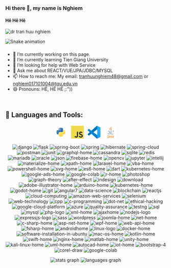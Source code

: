 ### Hi there 👋, my name is Nghiem
#### Hê Hê Hê
![dr tran huu nghiem](https://user-images.githubusercontent.com/72342095/121803362-5dab3380-cc6b-11eb-9cd0-f5fbfa907754.gif)

<!-- ![Hệ hệ Hệ](https://user-images.githubusercontent.com/72342095/116647597-1d3a7380-a9a5-11eb-9088-0a77f3e7f44c.png) -->
<img src="https://raw.githubusercontent.com/tranhuunghiem99/tranhuunghiem99/output/snake.svg" alt="Snake animation" />

###
<!--
Skills: 
- Front-End: VUE JS / REACT JS / JS / HTML / CSS/ SASS
- Back-End: JSP/ SpringFW /NodeJS.
- NoCode/LowCode: OutSystems.
- UX/UI Desigin: Figma/AdobeXD/Adobe Photoshop.
- Database: 
    + SQL: SQL Server / MySQL/ PostgreSQL.
    + NoSQL:MongoDB.
- Operating System: 
    + Linux Mint / Ubuntu /ZorinOS.
    + Windows.
    + FydeOS / ChromeOS.-->
- 🔭 I’m currently working on this page. 
- 🌱 I’m currently learning Tien Giang University 
- 🤔 I’m looking for help with Web Service 
- 💬 Ask me about REACT/VUE/JPA/JDBC/MYSQL 
- 📫 How to reach me: My email: tranhuunghiem48@gmail.com or nghiem017101004@tgu.edu.vn
- 😄 Pronouns: HÊ, HÊ HÊ ;:")) 

<!--
[<img src='https://cdn.jsdelivr.net/npm/simple-icons@3.0.1/icons/github.svg' alt='github' height='40'>](https://github.com/tranhuunghiem99)  
![](https://komarev.com/ghpvc/?username=tranhuunghiem99&color=green)

## ✉️ Find me on:


<p align="center">
 <a href="https://github.com/tranhuunghiem99" target="_blank" rel="noopener noreferrer"> <img src="https://raw.githubusercontent.com/iconic/open-iconic/master/svg/globe.svg" alt="Python" height="40" style="vertical-align:top; margin:4px"> </a>
 <a href="https://linkedin.com/" target="_blank" rel="noopener noreferrer"> <img src="https://cdn.jsdelivr.net/npm/simple-icons@v3/icons/linkedin.svg" alt="Python" height="40" style="vertical-align:top; margin:4px"></a>
 <a href="mailto:tranhuunghie48@gmail.com"> <img src="https://cdn.jsdelivr.net/npm/simple-icons@v3/icons/gmail.svg" alt="Python" height="40" style="vertical-align:top; margin:4px"></a>
</p>
-->
<br />


###
## 🧰 Languages and Tools:
<p align="center" height="40" style="vertical-align:top; margin:4px>
    
<img src="https://cdn.jsdelivr.net/gh/devicons/devicon/icons/python/python-original.svg" height="40" alt="python logo"  />
<img src="https://raw.githubusercontent.com/github/explore/80688e429a7d4ef2fca1e82350fe8e3517d3494d/topics/python/python.png" alt="Python" height="40" style="vertical-align:top; margin:4px">
<img src="https://raw.githubusercontent.com/github/explore/80688e429a7d4ef2fca1e82350fe8e3517d3494d/topics/javascript/javascript.png" alt="Javascript" height="40" style="vertical-align:top; margin:4px">
<img src="https://raw.githubusercontent.com/github/explore/80688e429a7d4ef2fca1e82350fe8e3517d3494d/topics/visual-studio-code/visual-studio-code.png" alt="VS Code" height="40" style="vertical-align:top; margin:4px">
<img src="https://raw.githubusercontent.com/github/explore/80688e429a7d4ef2fca1e82350fe8e3517d3494d/topics/java/java.png" alt="Java" height="40" style="vertical-align:top; margin:4px">
<p align="center" height="40" style="vertical-align:top; margin:4px>
    
![vue-js-home](https://github.com/tranhuunghiem99/tranhuunghiem99/assets/72342095/595d5e19-1dac-4d54-8fae-d25d153887d3)
![django](https://github.com/tranhuunghiem99/tranhuunghiem99/assets/72342095/66f7ef4f-a17b-4055-a3b7-d852c710e843)
![flask](https://github.com/tranhuunghiem99/tranhuunghiem99/assets/72342095/e92e8b0e-788f-4173-a54c-b490e519c048)
![spring-boot](https://github.com/tranhuunghiem99/tranhuunghiem99/assets/72342095/d07b04cb-d275-4ce4-8b76-5bd9f7746b23)
![spring](https://github.com/tranhuunghiem99/tranhuunghiem99/assets/72342095/7b307796-1063-4db5-83c5-2cf073faf78a)
![hibernate](https://github.com/tranhuunghiem99/tranhuunghiem99/assets/72342095/ea720e74-9e88-4404-ab2b-da8b91fdb00b)
![spring-cloud](https://github.com/tranhuunghiem99/tranhuunghiem99/assets/72342095/65d36022-167f-4356-91e2-6e33a050dabc)
![postman](https://github.com/tranhuunghiem99/tranhuunghiem99/assets/72342095/f82b102b-c14e-4dbe-ae1d-02feaf223b0b)
![junit](https://github.com/tranhuunghiem99/tranhuunghiem99/assets/72342095/546e94c9-5b36-4a08-aa39-34b2b822c68d)
![graphql-home](https://github.com/tranhuunghiem99/tranhuunghiem99/assets/72342095/58212f9b-9c77-4073-a689-b2e362b21b95)
![cassandra](https://github.com/tranhuunghiem99/tranhuunghiem99/assets/72342095/59c8e8cb-0d84-40ce-b674-95f59eb04490)
![sqlite](https://github.com/tranhuunghiem99/tranhuunghiem99/assets/72342095/3a99a75d-baf3-492e-af25-79980d2d662d)
![redis](https://github.com/tranhuunghiem99/tranhuunghiem99/assets/72342095/14dca80e-73e0-462f-bbff-dce434854832)
![mariadb](https://github.com/tranhuunghiem99/tranhuunghiem99/assets/72342095/9162d70b-0055-4477-b729-5c356cadc44e)
![oracle](https://github.com/tranhuunghiem99/tranhuunghiem99/assets/72342095/c5e40064-494d-4175-aa56-0fd10fbbe87e)
![json](https://github.com/tranhuunghiem99/tranhuunghiem99/assets/72342095/04bb04a0-95d2-40cf-be80-5fb47d41d15a)
![firebase-home](https://github.com/tranhuunghiem99/tranhuunghiem99/assets/72342095/57fc2579-36ea-4c66-97a2-9c1b40ebc9b0)
![opencv](https://github.com/tranhuunghiem99/tranhuunghiem99/assets/72342095/c6b37999-7835-4d19-a971-0a9c9563381d)
![jupyter](https://github.com/tranhuunghiem99/tranhuunghiem99/assets/72342095/93061341-47f4-46b5-b2eb-1b48d70ba0ff)
![intellij](https://github.com/tranhuunghiem99/tranhuunghiem99/assets/72342095/a672eb3c-a028-4e90-bafe-e56afcc4581f)
![materialize-home](https://github.com/tranhuunghiem99/tranhuunghiem99/assets/72342095/6ec538c8-4067-49f5-af27-5e1f3b2b259b)
![xpath-home](https://github.com/tranhuunghiem99/tranhuunghiem99/assets/72342095/93ef95a2-269b-472e-b703-bcbb8886d9cb)
![laravel-home](https://github.com/tranhuunghiem99/tranhuunghiem99/assets/72342095/2d818d91-fcac-473e-8507-a0b270c2c2e1)
![vba-home](https://github.com/tranhuunghiem99/tranhuunghiem99/assets/72342095/df188ce9-d1b0-4742-8cca-2a384404c090)
![powershell-home](https://github.com/tranhuunghiem99/tranhuunghiem99/assets/72342095/e5cd409f-1747-4d74-b7af-e39e2fc1eee4)
![svg-home](https://github.com/tranhuunghiem99/tranhuunghiem99/assets/72342095/19f5c364-ca43-46de-a92a-c7d6e8210e36)
![es6-home](https://github.com/tranhuunghiem99/tranhuunghiem99/assets/72342095/ad609bcc-a474-49dd-9fa0-7fcbabaf839d)
![dart](https://github.com/tranhuunghiem99/tranhuunghiem99/assets/72342095/20747eaa-9372-4db4-bec9-3dddbdfa0feb)
![kubernetes-home](https://github.com/tranhuunghiem99/tranhuunghiem99/assets/72342095/56d435d3-7ce1-47d1-bdfb-6436e1cd63d2)
![google-ads-home](https://github.com/tranhuunghiem99/tranhuunghiem99/assets/72342095/09cf45b8-86ef-4375-a354-6ca104a76d68)
![google-colab](https://github.com/tranhuunghiem99/tranhuunghiem99/assets/72342095/c3c782f1-b67c-4efe-877d-d9b3e71c0307)
![r-home](https://github.com/tranhuunghiem99/tranhuunghiem99/assets/72342095/a1d0ad89-c034-4b2b-961c-3ada409b42af)
![photoshop](https://github.com/tranhuunghiem99/tranhuunghiem99/assets/72342095/f8b41706-9164-4d6b-bef7-ab9a3196932a)
![graph-theory](https://github.com/tranhuunghiem99/tranhuunghiem99/assets/72342095/9af492c6-037d-415d-a2b9-fa9de563b509)
![after-effect](https://github.com/tranhuunghiem99/tranhuunghiem99/assets/72342095/100a14a3-ebcb-451e-9514-238b2ca70810)
![indesign](https://github.com/tranhuunghiem99/tranhuunghiem99/assets/72342095/f39c2721-8071-451c-bf26-19ee3c47f24d)
![download](https://github.com/tranhuunghiem99/tranhuunghiem99/assets/72342095/131e3f04-6c31-40f8-acc5-0adc72a48643)
![adobe-illustrator-home](https://github.com/tranhuunghiem99/tranhuunghiem99/assets/72342095/a2dcb6df-c2ee-402c-8374-e74b375cba5c)
![arduino-home](https://github.com/tranhuunghiem99/tranhuunghiem99/assets/72342095/cfd9dc19-f610-43b2-8ad3-ca28ee13f0f0)
![kubernetes-home](https://github.com/tranhuunghiem99/tranhuunghiem99/assets/72342095/fced2687-8bd5-4f57-aee0-2cfe68e529d9)
![godot-home](https://github.com/tranhuunghiem99/tranhuunghiem99/assets/72342095/c56a1d2d-0f95-4971-98ee-58d36f4135cb)
![git](https://github.com/tranhuunghiem99/tranhuunghiem99/assets/72342095/809b66da-a46c-40c4-bb38-eaecac4c72eb)
![angular7](https://github.com/tranhuunghiem99/tranhuunghiem99/assets/72342095/18a78d41-7d9e-4b25-8dcb-7aee58233b8d)
![data-science](https://github.com/tranhuunghiem99/tranhuunghiem99/assets/72342095/c40e95b4-6972-490c-b386-55a876d95f06)
![blockchain](https://github.com/tranhuunghiem99/tranhuunghiem99/assets/72342095/eae3be3e-bb68-4b44-9f23-66a0accf6ad9)
![reactjs](https://github.com/tranhuunghiem99/tranhuunghiem99/assets/72342095/49014089-ebfc-4e4f-aba9-6bc78c528333)
![cloud-computing](https://github.com/tranhuunghiem99/tranhuunghiem99/assets/72342095/2e1d8fea-f72e-4b5d-845b-e2f3bd2a5779)
![amazon-web-services](https://github.com/tranhuunghiem99/tranhuunghiem99/assets/72342095/9b1afda6-8add-443c-90a2-9144d053e2a7)
![selenium](https://github.com/tranhuunghiem99/tranhuunghiem99/assets/72342095/741cc89f-7c3f-40c8-b67c-b655ed00cfae)
![web-technology](https://github.com/tranhuunghiem99/tranhuunghiem99/assets/72342095/800685f5-8db4-470f-8536-d6dde8923d33)
![cpp](https://github.com/tranhuunghiem99/tranhuunghiem99/assets/72342095/6a05f455-3a45-494b-9e53-d21d2ac5b7fd)
![c-programming](https://github.com/tranhuunghiem99/tranhuunghiem99/assets/72342095/2507f919-8c74-49c2-a19f-76c6227406d2)
![dot-net](https://github.com/tranhuunghiem99/tranhuunghiem99/assets/72342095/029ac8cf-4b57-436b-9ff8-dc1e6776e3af)
![ethical-hacking](https://github.com/tranhuunghiem99/tranhuunghiem99/assets/72342095/a10a6ca1-68ae-47ef-8dd3-6f7d93f6fcfd)
![google-cloud-platform](https://github.com/tranhuunghiem99/tranhuunghiem99/assets/72342095/68c21d09-e35b-4ef5-b2aa-707773f7c134)
![azure](https://github.com/tranhuunghiem99/tranhuunghiem99/assets/72342095/91184aac-3e07-469e-a61a-29a00ca37162)
![quality-assurance](https://github.com/tranhuunghiem99/tranhuunghiem99/assets/72342095/53b952e0-25b3-4057-bbe1-66ed23460bed)
![testng](https://github.com/tranhuunghiem99/tranhuunghiem99/assets/72342095/5490fb52-9723-4d64-b02c-f359d58cf5d5)
![sql](https://github.com/tranhuunghiem99/tranhuunghiem99/assets/72342095/44f877a8-c4ba-4e46-9a44-ce8ee7ed5868)
![mysql](https://github.com/tranhuunghiem99/tranhuunghiem99/assets/72342095/270ff997-5301-4acc-8eec-2329a60f3d3c)
![php-logo](https://github.com/tranhuunghiem99/tranhuunghiem99/assets/72342095/7b27738a-54da-4871-9a6e-9e37db0a2e7b)
![xml-home](https://github.com/tranhuunghiem99/tranhuunghiem99/assets/72342095/35059a77-9005-4465-b6e4-431d4e9c38a7)
![ajaxhome](https://github.com/tranhuunghiem99/tranhuunghiem99/assets/72342095/15b862f9-3fad-4d03-a01d-470e3f3444ba)
![nodejs-logo](https://github.com/tranhuunghiem99/tranhuunghiem99/assets/72342095/690bcd64-e56f-4697-990a-85dfb79d5751)
![expressjs-logo](https://github.com/tranhuunghiem99/tranhuunghiem99/assets/72342095/ae1e3b08-61e2-4a3b-b8d5-771edfe0befc)
![sass](https://github.com/tranhuunghiem99/tranhuunghiem99/assets/72342095/34510eeb-cb73-49b6-a1f6-7bd722093055)
![wordpress](https://github.com/tranhuunghiem99/tranhuunghiem99/assets/72342095/4e40b681-1693-4bcc-a658-552702941e56)
![joomla-home](https://github.com/tranhuunghiem99/tranhuunghiem99/assets/72342095/710dcb37-c99a-4061-8bb6-a240f93cb5db)
![net-home](https://github.com/tranhuunghiem99/tranhuunghiem99/assets/72342095/1cbc007e-8367-4936-92f4-740cf90815c7)
![c-sharp-home](https://github.com/tranhuunghiem99/tranhuunghiem99/assets/72342095/f068fba6-5383-4c63-85d2-d19245078678)
![asp-net-home](https://github.com/tranhuunghiem99/tranhuunghiem99/assets/72342095/78a58da6-2d75-4bcc-abcd-fca9f8a73b0f)
![wpf-home](https://github.com/tranhuunghiem99/tranhuunghiem99/assets/72342095/cb4b9334-f13f-49d8-a260-8b8a6656d2dc)
![web-api-home](https://github.com/tranhuunghiem99/tranhuunghiem99/assets/72342095/bef0c22d-de5e-4018-8d3c-cdf6be98772b)
![fsharp-home](https://github.com/tranhuunghiem99/tranhuunghiem99/assets/72342095/6d5f53bb-0569-4fe3-ac47-0bd9e3da49f0)
![androidhome](https://github.com/tranhuunghiem99/tranhuunghiem99/assets/72342095/3d3f0fe2-f9a6-4eb7-b4f3-2fa9a6306a41)
![linux-logo](https://github.com/tranhuunghiem99/tranhuunghiem99/assets/72342095/e17e074f-cf22-40fa-a93a-4b3406fe81d0)
![docker-home](https://github.com/tranhuunghiem99/tranhuunghiem99/assets/72342095/d44314cb-0a6f-4d41-acdb-3faf96553e5b)
![software-installation-in-ubuntu](https://github.com/tranhuunghiem99/tranhuunghiem99/assets/72342095/a9d1555b-393d-4c11-a61a-46d5a74d7223)
![mac-os-home](https://github.com/tranhuunghiem99/tranhuunghiem99/assets/72342095/f4aec994-2d12-44dd-891a-2ab41ee343ae)
![kotlin-home](https://github.com/tranhuunghiem99/tranhuunghiem99/assets/72342095/7f3ad741-da93-4755-b81a-7d4a5792a7c9)
![swift-home](https://github.com/tranhuunghiem99/tranhuunghiem99/assets/72342095/bffb8706-d83c-4327-8c01-25a79b503286)
![nginx-home](https://github.com/tranhuunghiem99/tranhuunghiem99/assets/72342095/ec8b7599-fccb-4585-ab7e-bb7b8bef38af)
![matlab-home](https://github.com/tranhuunghiem99/tranhuunghiem99/assets/72342095/2d05b9a1-8004-4c0f-962a-42ff7a303fd8)
![unity-home](https://github.com/tranhuunghiem99/tranhuunghiem99/assets/72342095/31463b6c-f405-4617-af40-7ce71e4e9b23)
![kali-linux-home](https://github.com/tranhuunghiem99/tranhuunghiem99/assets/72342095/7d87e1e0-9115-45ae-869e-bb44f208d1eb)
![uml-home](https://github.com/tranhuunghiem99/tranhuunghiem99/assets/72342095/38c712bc-8343-4686-b4d4-af710990a150)
![autocad-home](https://github.com/tranhuunghiem99/tranhuunghiem99/assets/72342095/4d6e8616-a353-442f-bc09-49d0f7f43599)
![iot-home](https://github.com/tranhuunghiem99/tranhuunghiem99/assets/72342095/c109838d-4f48-4e7c-a705-f4c006124ea5)
![bootstrap-4](https://github.com/tranhuunghiem99/tranhuunghiem99/assets/72342095/a82a6842-101f-490a-b440-94cad730d383)
![corel-draw](https://github.com/tranhuunghiem99/tranhuunghiem99/assets/72342095/08fe6375-9920-466d-9f83-c6d86304c5a5)
![google-colab](https://github.com/tranhuunghiem99/tranhuunghiem99/assets/72342095/014389ff-0f87-4b67-98de-968a0ef8b85d)
    
</p>    
</p>
<div align="center">
  <img src="https://github-readme-stats.vercel.app/api?username=tranhuunghiem99&hide_title=false&hide_rank=false&show_icons=true&include_all_commits=true&count_private=true&disable_animations=false&theme=dracula&locale=en&hide_border=false&order=1" height="150" alt="stats graph"  />
  <img src="https://github-readme-stats.vercel.app/api/top-langs?username=tranhuunghiem99&locale=en&hide_title=false&layout=compact&card_width=320&langs_count=5&theme=dracula&hide_border=false&order=2" height="150" alt="languages graph"  />
</div>

###
<!--!
![Top Langs](https://github-readme-stats.vercel.app/api/top-langs/?username=CharalambosIoannou&theme=tokyonight)

[GitHub metrics](https://metrics.lecoq.io/tranhuunghiem99)  
[GitHub stats](https://github-readme-stats.vercel.app/api?username=tranhuunghiem99&show_icons=true&count_private=true) 
[![Top Langs](https://github-readme-stats.vercel.app/api/top-langs/?username=tranhuunghiem99&layout=compact)](https://github.com/tranhuunghiem99/github-readme-stats)

![GitHub Activity Graph](https://activity-graph.herokuapp.com/graph?username=tranhuunghiem99)  

![Profile views](https://gpvc.arturio.dev/tranhuunghiem99)  -->


